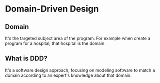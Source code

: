 # Domain-Driven Design

## Domain
It's the targeted subject area of the program. For example when create a program for a hospital, that hospital is the domain. 

## What is DDD?
It's a software design approach, focusing on modeling software to match a domain according to an expert's knowledge about that domain.
